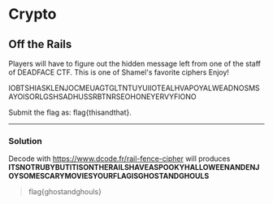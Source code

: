 # Crypto

## Off the Rails

Players will have to figure out the hidden message left from one of the staff of DEADFACE CTF. This is one of Shamel's favorite ciphers Enjoy!

IOBTSHIASKLENJOCMEUAGTGLTNTUYUIIOTEALHVAPOYALWEADNOSMSAYOISORLGSHSADHUSSRBTNRSEOHONEYERVYFIONO

Submit the flag as: flag{thisandthat}.

---

### Solution

Decode with https://www.dcode.fr/rail-fence-cipher will produces **ITSNOTRUBYBUTITISONTHERAILSHAVEASPOOKYHALLOWEENANDENJOYSOMESCARYMOVIESYOURFLAGISGHOSTANDGHOULS**



>flag{ghostandghouls}